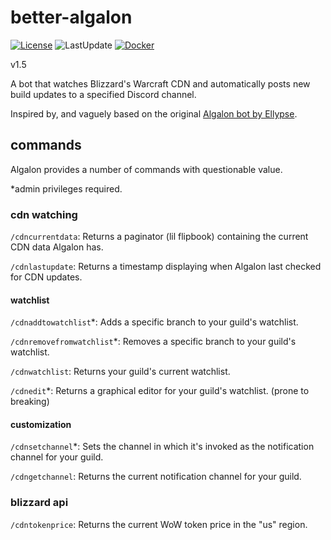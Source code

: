 # better-algalon
[![License](https://img.shields.io/badge/License-Apache_2.0-blue.svg)](https://opensource.org/licenses/Apache-2.0) ![LastUpdate](https://img.shields.io/github/last-commit/Ghostamoose/better-algalon?style=flat-square) [![Docker](https://github.com/Ghostamoose/better-algalon/actions/workflows/docker-publish.yml/badge.svg)](https://github.com/Ghostamoose/better-algalon/actions/workflows/docker-publish.yml)

v1.5

A bot that watches Blizzard's Warcraft CDN and automatically posts new build updates to a specified Discord channel.

Inspired by, and vaguely based on the original [Algalon bot by Ellypse](https://github.com/Ellypse/Algalon).

## commands

Algalon provides a number of commands with questionable value.

\*admin privileges required.

### cdn watching

`/cdncurrentdata`: Returns a paginator (lil flipbook) containing the current CDN data Algalon has.

`/cdnlastupdate`: Returns a timestamp displaying when Algalon last checked for CDN updates.

#### watchlist

`/cdnaddtowatchlist`*: Adds a specific branch to your guild's watchlist.

`/cdnremovefromwatchlist`*: Removes a specific branch to your guild's watchlist.

`/cdnwatchlist`: Returns your guild's current watchlist.

`/cdnedit`*: Returns a graphical editor for your guild's watchlist. (prone to breaking)

#### customization

`/cdnsetchannel`*: Sets the channel in which it's invoked as the notification channel for your guild.

`/cdngetchannel`: Returns the current notification channel for your guild.

### blizzard api

`/cdntokenprice`: Returns the current WoW token price in the "us" region.

